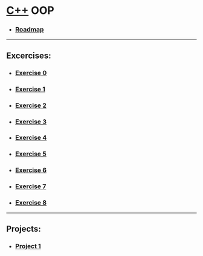 # [C++](/CPP/CPP.md) OOP
- ### [Roadmap](/CPP/OOP/CPPOOPR.md)
***
## Excercises:
- ### [Exercise 0](/CPP/OOP/EX/ex0.cpp)
- ### [Exercise 1](/CPP/OOP/EX/ex1.cpp)
- ### [Exercise 2](/CPP/OOP/EX/ex2.cpp)
- ### [Exercise 3](/CPP/OOP/EX/ex3.cpp)
- ### [Exercise 4](/CPP/OOP/EX/ex4.cpp)
- ### [Exercise 5](/CPP/OOP/EX/ex5.cpp)
- ### [Exercise 6](/CPP/OOP/EX/ex6.cpp)
- ### [Exercise 7](/CPP/OOP/EX/ex7.cpp)
- ### [Exercise 8](/CPP/OOP/EX/ex8.cpp)
***
## Projects:
- ### [Project 1](/CPP/OOP/PROJ/Proj1.cpp)

